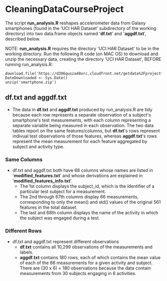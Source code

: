 # CleaningDataCourseProject

The script **run_analysis.R** reshapes accelerometer data from Galaxy smartphones (found in the 'UCI HAR Dataset' subdirectory of the working directory) into two data.frame objects named '**df.txt**' and '**aggdf.txt**', described below. 

NOTE: **run_analysis.R** requires the directory 'UCI HAR Dataset' to be in the working directory.
  Run the following R code (on MAC OS) to download and unzip the necessary data, creating the directory 'UCI HAR Dataset', BEFORE running run_analysis.R:
  ```
  download.file('https://d396qusza40orc.cloudfront.net/getdata%2Fprojectfiles%2FUCI%20HAR%20Dataset.zip','smartphone.zip','curl')
  DateDownloaded <- Sys.Date()
  unzip('smartphone.zip')
  ```
## df.txt and aggdf.txt
* The data in **df.txt** and **aggdf.txt** produced by run_analysis.R are tidy because each row represents a separate observation of a subject's smartphone's test measurements, with each column representing a separate variable being measured in each observation. The two data tables report on the same features/columns, but **df.txt**'s rows represent indivual test observations of those features, whereas **aggdf.txt**'s rows represent the mean measurement for each feature aggregated by subject and activity type.
### Same Columns
* df.txt and aggdf.txt both have 68 columns whose names are listed in '**modified_features.txt**' and whose derivations are explained in '**modified_features_info.txt**'.
  * The 1st column displays the subject_id, which is the identifier of a particular test subject for a measurement.
  * The 2nd through 67th columns display 66 measurements, corresponding to only the mean() and std() values of the original 561 features in the total dataset.
  * The last and 68th column displays the name of the activity in which the subject was engaged during a test.
### Different Rows
* df.txt and aggdf.txt represent different observations
    * **df.txt** contains all 10,299 observations of the measurements and labels.
    * **aggdf.txt** contains 180 rows, each of which contains the mean value of each of the 66 measurements for a given activity and subject. There are (30 x 6) = 180 observations because the data contain measurements from 30 subjects engaging in 6 activities.
